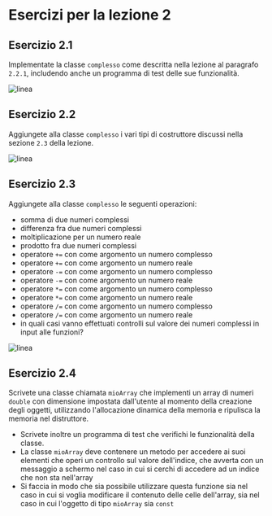 # Esercizi per la lezione 2

## Esercizio 2.1

Implementate la classe ```complesso``` come descritta nella lezione al paragrafo ```2.2.1```,
includendo anche un programma di test delle sue funzionalità.

![linea](../immagini/linea.png)

## Esercizio 2.2

Aggiungete alla classe ```complesso``` i vari tipi di costruttore
discussi nella sezione ```2.3``` della lezione.

![linea](../immagini/linea.png)

## Esercizio 2.3

Aggiungete alla classe ```complesso``` le seguenti operazioni:
  * somma di due numeri complessi
  * differenza fra due numeri complessi
  * moltiplicazione per un numero reale
  * prodotto fra due numeri complessi
  * operatore ```+=``` con come argomento un numero complesso
  * operatore ```+=``` con come argomento un numero reale
  * operatore ```-=``` con come argomento un numero complesso
  * operatore ```-=``` con come argomento un numero reale
  * operatore ```*=``` con come argomento un numero complesso
  * operatore ```*=``` con come argomento un numero reale
  * operatore ```/=``` con come argomento un numero complesso
  * operatore ```/=``` con come argomento un numero reale
  * in quali casi vanno effettuati controlli sul valore dei numeri complessi in input alle funzioni?

![linea](../immagini/linea.png)

## Esercizio 2.4

Scrivete una classe chiamata ```mioArray```
che implementi un array di numeri ```double``` con dimensione impostata dall'utente
al momento della creazione degli oggetti,
utilizzando l'allocazione dinamica della memoria
e ripulisca la memoria nel distruttore.
  * Scrivete inoltre un programma di test che verifichi le funzionalità della classe.
  * La classe ```mioArray``` deve contenere un metodo per accedere ai suoi elementi
    che operi un controllo sul valore dell'indice,
    che avverta con un messaggio a schermo nel caso in cui si cerchi di accedere
    ad un indice che non sta nell'array
  * Si faccia in modo che sia possibile utilizzare questa funzione
    sia nel caso in cui si voglia modificare il contenuto delle celle dell'array,
    sia nel caso in cui l'oggetto di tipo ```mioArray``` sia ```const```
